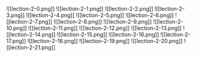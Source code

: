 ![[lection-2-0.png]]
![[lection-2-1.png]]
![[lection-2-2.png]]
![[lection-2-3.png]]
![[lection-2-4.png]]
![[lection-2-5.png]]
![[lection-2-6.png]]
![[lection-2-7.png]]
![[lection-2-8.png]]
![[lection-2-9.png]]
![[lection-2-10.png]]
![[lection-2-11.png]]
![[lection-2-12.png]]
![[lection-2-13.png]]
![[lection-2-14.png]]
![[lection-2-15.png]]
![[lection-2-16.png]]
![[lection-2-17.png]]
![[lection-2-18.png]]
![[lection-2-19.png]]
![[lection-2-20.png]]
![[lection-2-21.png]]